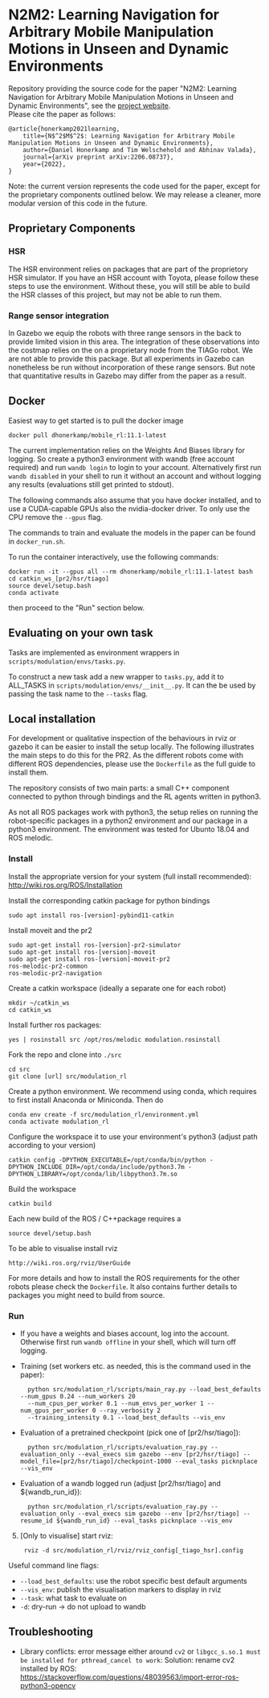 # N2M2:  Learning Navigation for Arbitrary Mobile Manipulation Motions in Unseen and Dynamic Environments

Repository providing the source code for the paper "N2M2:  Learning Navigation for Arbitrary Mobile Manipulation Motions in Unseen and Dynamic Environments", see the [project website](http://mobile-rl.cs.uni-freiburg.de/).  
Please cite the paper as follows:

    @article{honerkamp2021learning,
        title={N$^2$M$^2$: Learning Navigation for Arbitrary Mobile Manipulation Motions in Unseen and Dynamic Environments},
        author={Daniel Honerkamp and Tim Welschehold and Abhinav Valada},
        journal={arXiv preprint arXiv:2206.08737},
        year={2022},
    }

Note: the current version represents the code used for the paper, except for the proprietary components outlined below. We may release a cleaner, more modular version of this code in the future.

## Proprietary Components
### HSR
The HSR environment relies on packages that are part of the proprietory HSR simulator. If you have an HSR account with Toyota,
please follow these steps to use the environment. Without these, you will still be able to build the HSR classes of this project,
but may not be able to run them.

### Range sensor integration
In Gazebo we equip the robots with three range sensors in the back to provide limited vision in this area. The integration of these observations into the costmap relies on the
on a proprietary node from the TIAGo robot. We are not able to provide this package. But all experiments in Gazebo can nonetheless be run without incorporation of these range sensors.
But note that quantitative results in Gazebo may differ from the paper as a result.


## Docker
Easiest way to get started is to pull the docker image 
	
	docker pull dhonerkamp/mobile_rl:11.1-latest

The current implementation relies on the Weights And Biases library for logging.
So create a python3 environment with wandb (free account required) and run `wandb login` to login to your account.
Alternatively first run `wandb disabled` in your shell to run it without an account and without logging any results 
(evaluations still get printed to stdout).

The following commands also assume that you have docker installed, and to use a CUDA-capable GPUs also the nvidia-docker driver. To only use the CPU remove the `--gpus` flag. 

The commands to train and evaluate the models in the paper can be found in `docker_run.sh`.

To run the container interactively, use the following commands: 

    docker run -it --gpus all --rm dhonerkamp/mobile_rl:11.1-latest bash
    cd catkin_ws_[pr2/hsr/tiago]
    source devel/setup.bash
    conda activate

then proceed to the "Run" section below.

## Evaluating on your own task
Tasks are implemented as environment wrappers in `scripts/modulation/envs/tasks.py`.

To construct a new task add a new wrapper to `tasks.py`, add it to ALL_TASKS in `scripts/modulation/envs/__init__.py`.
It can the be used by passing the task name to the `--tasks` flag.

## Local installation
For development or qualitative inspection of the behaviours in rviz or gazebo it can be easier to install the setup locally.
The following illustrates the main steps to do this for the PR2. 
As the different robots come with different ROS dependencies, please use the `Dockerfile` as the full guide to install them.

The repository consists of two main parts: a small C++ component connected to python through bindings and the RL agents written in python3.

As not all ROS packages work with python3, the setup relies on running the robot-specific packages in a python2 environment
and our package in a python3 environment.
The environment was tested for Ubunto 18.04 and ROS melodic.

### Install
Install the appropriate version for your system (full install recommended): http://wiki.ros.org/ROS/Installation

Install the corresponding catkin package for python bindings
        
    sudo apt install ros-[version]-pybind11-catkin
        
Install moveit and the pr2
    
    sudo apt-get install ros-[version]-pr2-simulator
    sudo apt-get install ros-[version]-moveit
    sudo apt-get install ros-[version]-moveit-pr2
    ros-melodic-pr2-common
    ros-melodic-pr2-navigation
   
Create a catkin workspace (ideally a separate one for each robot)

    mkdir ~/catkin_ws
    cd catkin_ws

Install further ros packages:

    yes | rosinstall src /opt/ros/melodic modulation.rosinstall

Fork the repo and clone into `./src`
    
    cd src
    git clone [url] src/modulation_rl

Create a python environment. We recommend using conda, which requires to first install Anaconda or Miniconda. Then do

    conda env create -f src/modulation_rl/environment.yml
    conda activate modulation_rl

Configure the workspace it to use your environment's python3 (adjust path according to your version)

    catkin config -DPYTHON_EXECUTABLE=/opt/conda/bin/python -DPYTHON_INCLUDE_DIR=/opt/conda/include/python3.7m -DPYTHON_LIBRARY=/opt/conda/lib/libpython3.7m.so
    
Build the workspace
    
    catkin build
    
Each new build of the ROS / C++package requires a
    
    source devel/setup.bash
    
To be able to visualise install rviz

    http://wiki.ros.org/rviz/UserGuide
    
For more details and how to install the ROS requirements for the other robots please check the `Dockerfile`. It also contains further details to packages you might need to build from source.


### Run
- If you have a weights and biases account, log into the account. Otherwise first run `wandb offline` in your shell, which will turn off logging.

- Training (set workers etc. as needed, this is the command used in the paper):

        python src/modulation_rl/scripts/main_ray.py --load_best_defaults --num_gpus 0.24 --num_workers 20 
        --num_cpus_per_worker 0.1 --num_envs_per_worker 1 --num_gpus_per_worker 0 --ray_verbosity 2
        --training_intensity 0.1 --load_best_defaults --vis_env

- Evaluation of a pretrained checkpoint (pick one of [pr2/hsr/tiago]):

        python src/modulation_rl/scripts/evaluation_ray.py --evaluation_only --eval_execs sim gazebo --env [pr2/hsr/tiago] --model_file=[pr2/hsr/tiago]/checkpoint-1000 --eval_tasks picknplace --vis_env 

- Evaluation of a wandb logged run (adjust [pr2/hsr/tiago] and ${wandb_run_id}):

        python src/modulation_rl/scripts/evaluation_ray.py --evaluation_only --eval_execs sim gazebo --env [pr2/hsr/tiago] --resume_id ${wandb_run_id} --eval_tasks picknplace --vis_env

5. [Only to visualise] start rviz:

        rviz -d src/modulation_rl/rviz/rviz_config[_tiago_hsr].config

Useful command line flags:
- `--load_best_defaults`: use the robot specific best default arguments
- `--vis_env`: publish the visualisation markers to display in rviz
- `--task`: what task to evaluate on
- `-d`: dry-run -> do not upload to wandb

## Troubleshooting
- Library conflicts: error message either around `cv2` or `libgcc_s.so.1 must be installed for pthread_cancel to work`:
    Solution: rename cv2 installed by ROS: 
    https://stackoverflow.com/questions/48039563/import-error-ros-python3-opencv

